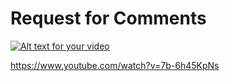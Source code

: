 # Request for Comments


[![Alt text for your video](http://img.youtube.com/vi/T-D1KVIuvjA/0.jpg)](http://www.youtube.com/watch?v=T-D1KVIuvjA)

https://www.youtube.com/watch?v=7b-6h45KpNs
